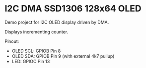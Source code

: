 # I2C DMA SSD1306 128x64 OLED

Demo project for I2C OLED display driven by DMA.

Displays incrementing counter.

Pinout:
- OLED SCL: GPIOB Pin 8
- OLED SDA: GPIOB Pin 9 (with external 4k7 pullup)
- LED: GPIOC Pin 13
